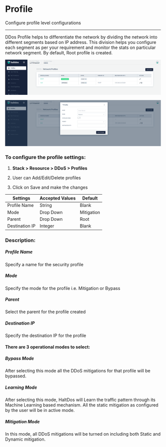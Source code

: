 # Profile

Configure profile level configurations

---

DDos Profile helps to differentiate the network by dividing the network into different segments based on IP address. This division helps you configure each segment as per your requirement and monitor the stats on particular network segment. By default, Root profile is created.

![network_profile](/img/ddos/v2/profiles.png)

![add_profile](/img/ddos/v2/profiles1.png)

### **To configure the profile settings:**

1. **Stack > Resource > DDoS > Profiles** 

2. User can Add/Edit/Delete profiles

3. Click on Save and make the changes

| Settings       | Accepted Values  | Default    |
|----------------|------------------|------------|
| Profile Name   | String           | Blank      |
| Mode           | Drop Down        | Mitigation |
| Parent         | Drop Down        | Root       |
| Destination IP | Integer          | Blank      |

### **Description:**

##### **Profile Name**

Specify a name for the security profile

##### **Mode**

Specify the mode for the profile i.e. Mitigation or Bypass

##### **Parent**

Select the parent for the profile created

##### **Destination IP**

Specify the destination IP for the profile

#### **There are 3 operational modes to select:**

##### **Bypass Mode**

After selecting this mode all the DDoS mitigations for that profile will be bypassed.

##### **Learning Mode**

After selecting this mode, HaltDos will Learn the traffic pattern through its Machine Learning based mechanism. All the static mitigation as configured by the user will be in active mode.

##### **Mitigation Mode**

In this mode, all DDoS mitigations will be turned on including both Static and Dynamic mitigation.
